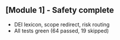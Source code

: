 ﻿## [Module 1] - Safety complete
- DEI lexicon, scope redirect, risk routing
- All tests green (64 passed, 19 skipped)
